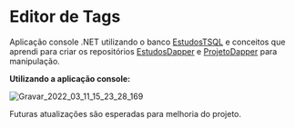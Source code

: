 # Editor de Tags
Aplicação console .NET utilizando o banco [EstudosTSQL](https://github.com/matheusreis-oliveira/EstudosTSQL) e conceitos que aprendi para criar os repositórios [EstudosDapper](https://github.com/matheusreis-oliveira/EstudosDapper) e [ProjetoDapper](https://github.com/matheusreis-oliveira/ProjetoDapper) para manipulação.

**Utilizando a aplicação console:**

![Gravar_2022_03_11_15_23_28_169](https://user-images.githubusercontent.com/61798509/157928498-0e65aa27-6a60-4514-9462-0d539aaabb98.gif)

Futuras atualizações são esperadas para melhoria do projeto.
